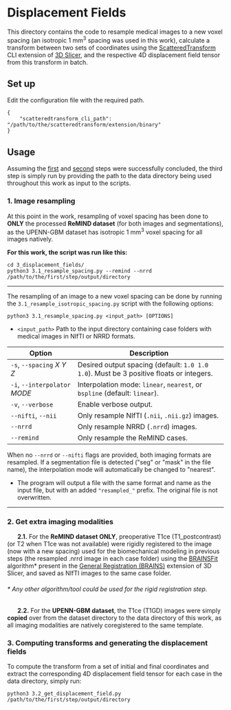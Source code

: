 # Displacement Fields
This directory contains the code to resample medical images to a new voxel spacing (an isotropic 1 mm<sup>3</sup> spacing was used in this work), calculate a transform between two sets of coordinates using the [ScatteredTransform](https://github.com/grandwork2/ScatteredTransform) CLI extension of [3D Slicer](https://www.slicer.org/), and the respective 4D displacement field tensor from this transform in batch.

## Set up
Edit the configuration file with the required path.
```
{
    "scatteredtransform_cli_path": "/path/to/the/scatteredtransform/extension/binary"
}
```

## Usage
Assuming the [first](1_dataset_processing) and [second](2_biomechanical_simulations) steps were successfully concluded, the third step is simply run by providing the path to the data directory being used throughout this work as input to the scripts.

### 1. Image resampling
At this point in the work, resampling of voxel spacing has been done to **ONLY** the processed **ReMIND dataset** (for both images and segmentations), as the UPENN-GBM dataset has isotropic 1 mm<sup>3</sup> voxel spacing for all images natively.

**For this work, the script was run like this:**
```
cd 3_displacement_fields/
python3 3.1_resample_spacing.py --remind --nrrd /path/to/the/first/step/output/directory 
```

---

The resampling of an image to a new voxel spacing can be done by running the `3.1_resample_isotropic_spacing.py` script with the following options:
```
python3 3.1_resample_spacing.py <input_path> [OPTIONS]
```
- `<input_path>` Path to the input directory containing case folders with medical images in NIfTI or NRRD formats.

| Option                          | Description                                                                              |
|---------------------------------|------------------------------------------------------------------------------------------|
| `-s`, `--spacing` *X Y Z*       | Desired output spacing (default: `1.0 1.0 1.0`). Must be 3 positive floats or integers.  |
| `-i`, `--interpolator` *MODE*   | Interpolation mode: `linear`, `nearest`, or `bspline` (default: `linear`).               |
| `-v`, `--verbose`               | Enable verbose output.                                                                   |
| `--nifti`, `--nii`              | Only resample NIfTI (`.nii`, `.nii.gz`) images.                                          |
| `--nrrd`                        | Only resample NRRD (`.nrrd`) images.                                                     |
| `--remind`                      | Only resample the ReMIND cases.                                                          |

When no `--nrrd` or `--nifti` flags are provided, both imaging formats are resampled. If a segmentation file is detected ("seg" or "mask" in the file name), the interpolation mode will automatically be changed to "nearest". 

- The program will output a file with the same format and name as the input file, but with an added `"resampled_"` prefix. The original file is not overwritten.

---

### 2. Get extra imaging modalities
&nbsp;&nbsp;&nbsp;&nbsp;&nbsp;&nbsp;**2.1.** For the **ReMIND dataset ONLY**, preoperative T1ce (T1_postcontrast) (or T2 when T1ce was not available) were rigidly registered to the image (now with a new spacing) used for the biomechanical modeling in previous steps (the resampled .nrrd image in each case folder) using the [BRAINSFit](https://doi.org/10.54294/hmb052) algorithm* present in the [General Registration (BRAINS)](https://slicer.readthedocs.io/en/latest/user_guide/modules/brainsfit.html) extension of 3D Slicer, and saved as NIfTI images to the same case folder.

###### \* Any other algorithm/tool could be used for the rigid registration step.

&nbsp;&nbsp;&nbsp;&nbsp;&nbsp;&nbsp;**2.2.** For the **UPENN-GBM dataset**, the T1ce (T1GD) images were simply **copied** over from the dataset directory to the data directory of this work, as all imaging modalities are natively coregistered to the same template.


### 3. Computing transforms and generating the displacement fields
To compute the transform from a set of initial and final coordinates and extract the corresponding 4D displacement field tensor for each case in the data directory, simply run:
```
python3 3.2_get_displacement_field.py /path/to/the/first/step/output/directory
```
